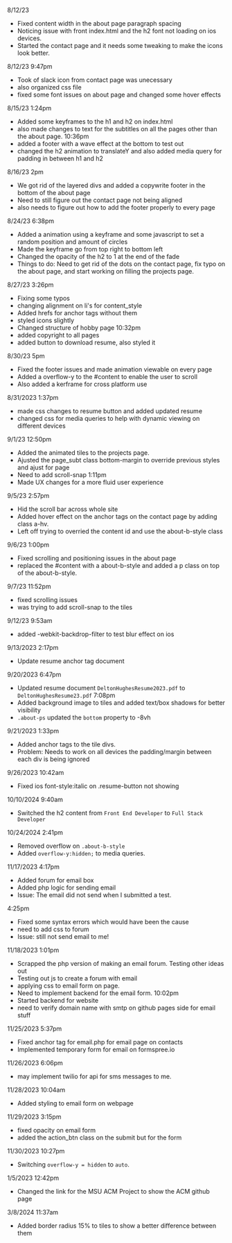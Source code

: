 8/12/23 
- Fixed content width in the about page paragraph spacing 
- Noticing issue with front index.html and the h2 font not loading on ios devices. 
- Started the contact page and it needs some tweaking to make the icons look better.

8/12/23 9:47pm 
- Took of slack icon from contact page was unecessary
- also organized css file
- fixed some font issues on about page and changed some hover effects

8/15/23 1:24pm
- Added some keyframes to the h1 and h2 on index.html 
- also made changes to text for the subtitles on all the pages other than the about page.
10:36pm 
- added a footer with a wave effect at the bottom to test out 
- changed the h2 animation to translateY and also added media query for padding in between h1 and h2

8/16/23 2pm
- We got rid of the layered divs and added a copywrite footer in the bottom
of the about page 
- Need to still figure out the contact page not being aligned 
- also needs to figure out how to add the footer properly to every page

8/24/23 6:38pm 
- Added a animation using a keyframe and some javascript to set a random position and amount of circles 
- Made the keyframe go from top right to bottom left
- Changed the opacity of the h2 to 1 at the end of the fade 
- Things to do: Need to get rid of the dots on the contact page, fix typo on the about page, and start working 
on filling the projects page. 

8/27/23 3:26pm 
- Fixing some typos
- changing alignment on li's for content_style
- Added hrefs for anchor tags without them 
- styled icons slightly
- Changed structure of hobby page 
10:32pm 
- added copyright to all pages 
- added button to download resume, also styled it 

8/30/23 5pm 
- Fixed the footer issues and made animation viewable on every page
- Added a overflow-y to the #content to enable the user to scroll 
- Also added a kerframe for cross platform use

8/31/2023 1:37pm
- made css changes to resume button and added updated resume
- changed css for media queries to help with dynamic viewing on different devices

9/1/23 12:50pm
- Added the animated tiles to the projects page. 
- Ajusted the page_subt class bottom-margin to override previous styles and ajust for page
- Need to add scroll-snap
1:11pm 
- Made UX changes for a more fluid user experience 

9/5/23 2:57pm 
- Hid the scroll bar across whole site 
- Added hover effect on the anchor tags on the contact page by 
adding class a-hv. 
- Left off trying to overried the content id and use the about-b-style class

9/6/23 1:00pm 
- Fixed scrolling and positioning issues in the about 
page 
- replaced the #content with a about-b-style and added a p class on top 
of the about-b-style. 

9/7/23 11:52pm 
- fixed scrolling issues 
- was trying to add scroll-snap to the tiles

9/12/23 9:53am 
- added -webkit-backdrop-filter to test blur effect on ios 

9/13/2023 2:17pm 
- Update resume anchor tag document

9/20/2023 6:47pm 
- Updated resume document `DeltonHughesResume2023.pdf` to `DeltonHughesResume23.pdf`
7:08pm 
- Added background image to tiles and added text/box shadows for better visibility
- `.about-ps` updated the `bottom` property to -8vh

9/21/2023 1:33pm 
- Added anchor tags to the tile divs. 
- Problem: Needs to work on all devices the padding/margin between each div is being ignored 

9/26/2023 10:42am 
- Fixed ios font-style:italic on .resume-button not showing 

10/10/2024 9:40am 
- Switched the h2 content from `Front End Developer` to `Full Stack Developer` 

10/24/2024 2:41pm
- Removed overflow on `.about-b-style`
- Added `overflow-y:hidden;` to media queries. 

11/17/2023 4:17pm 
- Added forum for email box 
- Added php logic for sending email
- Issue: The email did not send when I submitted a test. 

4:25pm 
- Fixed some syntax errors which would have been the cause 
- need to add css to forum 
- Issue: still not send email to me! 

11/18/2023 1:01pm 
- Scrapped the php version of making an email forum. Testing other ideas out 
- Testing out js to create a forum with email 
- applying css to email form on page. 
- Need to implement backend for the email form.
10:02pm 
- Started backend for website 
- need to verify domain name with smtp on github pages side for email stuff 

11/25/2023 5:37pm
- Fixed anchor tag for email.php for email page on contacts 
- Implemented temporary form for email on formspree.io 


11/26/2023 6:06pm
- may implement twilio for api for sms messages to me. 

11/28/2023 10:04am 
- Added styling to email form on webpage 

11/29/2023 3:15pm
- fixed opacity on email form 
- added the action_btn class on the submit but for the form 

11/30/2023 10:27pm 
- Switching `overflow-y = hidden` to `auto`.

1/5/2023 12:42pm 
- Changed the link for the MSU ACM Project to show the ACM github page


3/8/2024 11:37am 
- Added border radius 15% to tiles to show a better difference between them